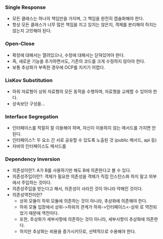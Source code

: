 ### Single Response
* 모든 클래스는 하나의 책임만을 가지며, 그 책임을 완전히 캡슐화해야 한다.
* 항상 모든 클래스가 너무 많은 책임을 지고 있지는 않은지, 객체를 분리해야 하지는 않는지 고민해야 된다.

### Open-Close
* 확장에 대해서는 열려있으나, 수정에 대해서는 닫혀있어야 한다.
* 즉, 새로운 기능을 추가하면서도, 기존의 코드를 크게 수정하지 않아야 한다.
* 보통 추상화가 부족한 경우에 OCP를 지키기 어렵다.

### LisKov Substitution
* 하위 자료형이 상위 자료형의 모든 동작을 수행하여, 자료형을 교체할 수 있어야 한다.
* 상속보단 구성을...

### Interface Segregation
* 인터페이스를 적절히 잘 이용해야 하며, 자신이 이용하지 않는 메서드를 가지면 안된다.
* 인터페이스?: 두 요소 간 서로 공유할 수 있도록 노출된 것 (public 메서드, api 등)
* 자바의 인터페이스도 메서드를

### Dependency Inversion
* 의존성이란?: A가 B를 사용하기만 해도 B에 의존한다고 볼 수 있다.
* 의존성주입이란?: 객체가 필요한 의존성을 객체가 직접 인스턴스화 하지 말고 외부에서 주입하는 것이다.
* 의존성주입을 받는다고 해서, 의존성이 사라진 것이 아니라 약해진 것이다.
* 의존성역전이란?
  * 상위 모듈이 하위 모듈에 의존하는 것이 아니라, 추상화에 의존해야 한다.
  * 하위 모듈 입장에서 상위->하위의 관계가 하위->인터페이스<-상위 로 역전되었기 때문에 역전이다.
  * 또한, 추상화가 세부사항에 의존하는 것이 아니라, 세부사항이 추상화에 의존한다.
  * 하지만 추상화는 비용을 증가시키므로, 선택적으로 수용해야 한다.